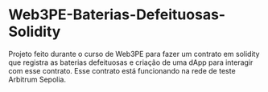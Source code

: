 ﻿# Web3PE-Baterias-Defeituosas-Solidity

Projeto feito durante o curso de Web3PE para fazer um contrato em solidity que registra as baterias defeituosas e criação de uma dApp para interagir com esse contrato. Esse contrato está funcionando na rede de teste Arbitrum Sepolia.
